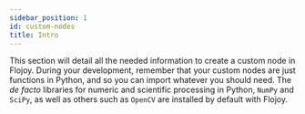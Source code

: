 ```yaml
---
sidebar_position: 1
id: custom-nodes
title: Intro
---
```


This section will detail all the needed information to create a custom node in Flojoy. During your development, remember that your custom nodes are just functions in Python, and so you can import whatever you should need. The *de facto* libraries for numeric and scientific processing in Python, `NumPy` and `SciPy`, as well as others such as `OpenCV` are installed by default with Flojoy. 
